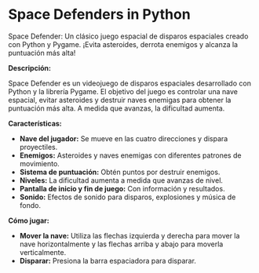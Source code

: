 # Space Defenders in Python
Space Defender: Un clásico juego espacial de disparos espaciales creado con Python y Pygame. ¡Evita asteroides, derrota enemigos y alcanza la puntuación más alta!

**Descripción:**

Space Defender es un videojuego de disparos espaciales desarrollado con Python y la librería Pygame. El objetivo del juego es controlar una nave espacial, evitar asteroides y destruir naves enemigas para obtener la puntuación más alta. A medida que avanzas, la dificultad aumenta.

**Características:**

* **Nave del jugador:** Se mueve en las cuatro direcciones y dispara proyectiles.
* **Enemigos:** Asteroides y naves enemigas con diferentes patrones de movimiento.
* **Sistema de puntuación:** Obtén puntos por destruir enemigos.
* **Niveles:** La dificultad aumenta a medida que avanzas de nivel.
* **Pantalla de inicio y fin de juego:** Con información y resultados.
* **Sonido:** Efectos de sonido para disparos, explosiones y música de fondo.

**Cómo jugar:**

* **Mover la nave:** Utiliza las flechas izquierda y derecha para mover la nave horizontalmente y las flechas arriba y abajo para moverla verticalmente.
* **Disparar:** Presiona la barra espaciadora para disparar.
